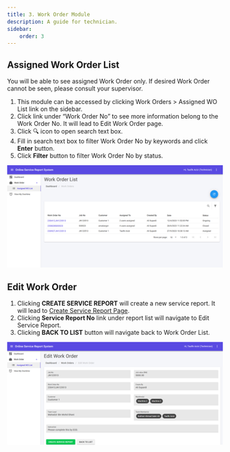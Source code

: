 ```yaml
---
title: 3. Work Order Module
description: A guide for technician.
sidebar:
    order: 3
---
```


## Assigned Work Order List

You will be able to see assigned Work Order only. If desired Work Order cannot be seen, please consult your supervisor.

1. This module can be accessed by clicking Work Orders > Assigned WO List link on the sidebar.
2. Click link under “Work Order No” to see more information belong to the Work Order No. It will lead to Edit Work Order page.
3. Click 🔍 icon to open search text box.
4. Fill in search text box to filter Work Order No by keywords and click **Enter** button.
5. Click **Filter** button to filter Work Order No by status.

![Work Order List](../../../assets/technician/workorder/wo-list.png)

## Edit Work Order

1. Clicking **CREATE SERVICE REPORT** will create a new service report. It will lead to [Create Service Report Page](/technician/servicereport/).
2. Clicking **Service Report No** link under report list will navigate to Edit Service Report.
3. Clicking **BACK TO LIST** button will navigate back to Work Order List.

![Edit Work Order](../../../assets/technician/workorder/wo-edit.png)